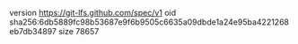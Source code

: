 version https://git-lfs.github.com/spec/v1
oid sha256:6db5889fc98b53687e9f6b9505c6635a09dbde1a24e95ba4221268eb7db34897
size 78657
